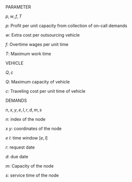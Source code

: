 PARAMETER

$p,w,f,T$

$p$: Profit per unit capacity from collection of on-call demands

$w$: Extra cost per outsourcing vehicle

$f$: Overtime wages per unit time

$T$: Maximum work time

VEHICLE

$Q,c$

$Q$: Maximum capacity of vehicle

$c$: Traveling cost per unit time of vehicle

DEMANDS

$n,x,y,e,l,r,d,m,s$

$n$: index of the node

$x$ $y$: coordinates of the node

$e$ $l$: time window $[e,l]$

$r$: request date

$d$: due date

$m$: Capacity of the node

$s$: service time of the node
